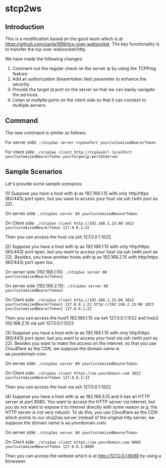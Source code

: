 # stcp2ws

## Introduction

This is a modification based on the good work which is at https://github.com/zanjie1999/tcp-over-websocket. The key functionality is to transfer the tcp over websocket/http.

We have made the following changes:

1. Comment out the regular check on the server ip by using the TCPPing feature.
2. Add an authorization (bearertoken like) parameter to enhance the security.
3. Provide the target ip:port on the server so that we can easily navigate the services.
4. Listen at multpile ports on the client side so that it can connect to multiple servers.

## Command

The new command is similar as follows:

For server side:
`./stcp2ws server tcp2wsPort yourCustomizedBearerToken`

For client side:
`./stcp2ws client http://tcp2wsUrl localPort yourCustomizedBearerToken yourTargetip:portOnServer`

## Sample Scenarios

Let's provide some sample scenarios:

(1) Suppose you have a host with ip as 192.168.1.15 with only http/https (80/443) port open, but you want to access your host via ssh (with port as 22).

On server side:
`./stcp2ws server 80 yourCustomizedBearerToken`

On Client side:
`./stcp2ws client http://192.168.1.15:80 1022 yourCustomizedBearerToken 127.0.0.1:22`

Then you can access the host via ssh 127.0.0.1:1022

(2) Suppose you have a host with ip as 192.168.1.15 with only http/https (80/443) port open, but you want to access your host via ssh (with port as 22). Besides, you have another hosts with ip as 192.168.2.15 with http/https (80/443) port open too.

On server side (192.168.1.15):
`./stcp2ws server 80 yourCustomizedBearerToken1`

On server side (192.168.2.15):
`./stcp2ws server 80 yourCustomizedBearerToken2`

On Client side:
`./stcp2ws client http://192.168.1.15:80 1022 yourCustomizedBearerToken1 127.0.0.1:22 http://192.168.2.15:80 1023 yourCustomizedBearerToken2 127.0.0.1:22`

Then you can access the host1 192.168.1.15 via ssh 127.0.0.1:1022 and host2 192.168.2.15 via ssh 127.0.0.1:1023

(3) Suppose you have a host with ip as 192.168.1.15 with only http/https (80/443) port open, but you want to access your host via ssh (with port as 22). Besides you want to make the access on the internet, so that you use Cloudflare as the CDN, we suppose the domain name is aa.yourdomain.com.

On server side:
`./stcp2ws server 80 yourCustomizedBearerToken`

On Client side:
`./stcp2ws client https://aa.yourdomain.com 1022 yourCustomizedBearerToken 127.0.0.1:22`

Then you can access the host via ssh 127.0.0.1:1022

(4) Suppose you have a host with ip as 192.168.5.15 and it has an HTTP server at port 8080. You want to access the HTTP server via internet, but you do not want to expose it to internet directly with some reason (e.g. the HTTP server is not very robust). To do this, you use Cloudflare as the CDN which points to our stcp2ws server instead of the original http server, we suppose the domain name is aa.yourdomain.com.

On server side:
`./stcp2ws server 80 yourCustomizedBearerToken`

On Client side:
`./stcp2ws client https://aa.yourdomain.com 8088 yourCustomizedBearerToken 127.0.0.1:8080`

Then you can access the website which is at http://127.0.0.1:8088 by using a browswer.



